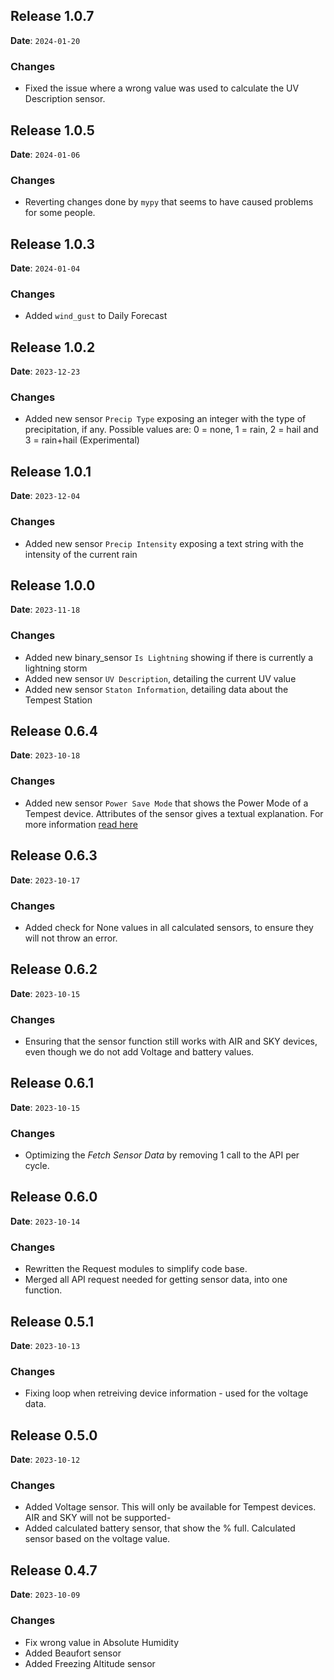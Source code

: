 ## Release 1.0.7

**Date**: `2024-01-20`

### Changes

- Fixed the issue where a wrong value was used to calculate the UV Description sensor.

## Release 1.0.5

**Date**: `2024-01-06`

### Changes

- Reverting changes done by `mypy` that seems to have caused problems for some people.

## Release 1.0.3

**Date**: `2024-01-04`

### Changes

- Added `wind_gust` to Daily Forecast

## Release 1.0.2

**Date**: `2023-12-23`

### Changes

- Added new sensor `Precip Type` exposing an integer with the type of precipitation, if any. Possible values are: 0 = none, 1 = rain, 2 = hail and 3 = rain+hail (Experimental)

## Release 1.0.1

**Date**: `2023-12-04`

### Changes

- Added new sensor `Precip Intensity` exposing a text string with the intensity of the current rain

## Release 1.0.0

**Date**: `2023-11-18`

### Changes

- Added new binary_sensor `Is Lightning` showing if there is currently a lightning storm
- Added new sensor `UV Description`, detailing the current UV value
- Added new sensor `Staton Information`, detailing data about the Tempest Station

## Release 0.6.4

**Date**: `2023-10-18`

### Changes

- Added new sensor `Power Save Mode` that shows the Power Mode of a Tempest device. Attributes of the sensor gives a textual explanation. For more information [read here](https://help.weatherflow.com/hc/en-us/articles/360048877194-Solar-Power-Rechargeable-Battery)

## Release 0.6.3

**Date**: `2023-10-17`

### Changes

- Added check for None values in all calculated sensors, to ensure they will not throw an error.

## Release 0.6.2

**Date**: `2023-10-15`

### Changes

- Ensuring that the sensor function still works with AIR and SKY devices, even though we do not add Voltage and battery values.

## Release 0.6.1

**Date**: `2023-10-15`

### Changes

- Optimizing the *Fetch Sensor Data* by removing 1 call to the API per cycle.

## Release 0.6.0

**Date**: `2023-10-14`

### Changes

- Rewritten the Request modules to simplify code base.
- Merged all API request needed for getting sensor data, into one function.

## Release 0.5.1

**Date**: `2023-10-13`

### Changes

- Fixing loop when retreiving device information - used for the voltage data.

## Release 0.5.0

**Date**: `2023-10-12`

### Changes

- Added Voltage sensor. This will only be available for Tempest devices. AIR and SKY will not be supported-
- Added calculated battery sensor, that show the % full. Calculated sensor based on the voltage value.


## Release 0.4.7

**Date**: `2023-10-09`

### Changes

- Fix wrong value in Absolute Humidity
- Added Beaufort sensor
- Added Freezing Altitude sensor